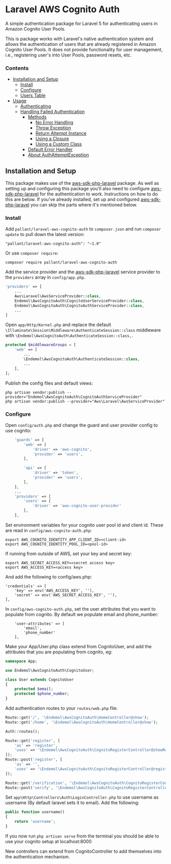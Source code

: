 # Laravel AWS Cognito Auth

A simple authentication package for Laravel 5 for authenticating users in Amazon Cognito User Pools.

This is package works with Laravel's native authentication system and allows the authentication of users that are already registered in Amazon Cognito User Pools. It does not provide functionality for user management, i.e., registering user's into User Pools, password resets, etc.


### Contents

- [Installation and Setup](#installation-and-setup)
    - [Install](#install)
    - [Configure](#configure)
    - [Users Table](#users-table)
- [Usage](#usage)
    - [Authenticating](#authenticating)
    - [Handling Failed Authentication](#handling-failed-authentication)
        - [Methods](#methods)
            - [No Error Handling](#no-error-handling)
            - [Throw Exception](#throw-exception)
            - [Return Attempt Instance](#return-attempt-instance)
            - [Using a Closure](#using-a-closure)
            - [Using a Custom Class](#using-a-custom-class)
        - [Default Error Handler](#default-error-handler)
        - [About AuthAttemptException](#about-authattemptexception)

## Installation and Setup

This package makes use of the  [aws-sdk-php-laravel](https://github.com/aws/aws-sdk-php-laravel) package. As well as setting up and configuring this package you'll also need to configure [aws-sdk-php-laravel](https://github.com/aws/aws-sdk-php-laravel) for the authentication to work. Instructions on how to do this are below. If you've already installed, set up and configured [aws-sdk-php-laravel](https://github.com/aws/aws-sdk-php-laravel) you can skip the parts where it's mentioned below.

### Install

Add `pallant/laravel-aws-cognito-auth` to `composer.json` and run `composer update` to pull down the latest version:

```
"pallant/laravel-aws-cognito-auth": "~1.0"
```

Or use `composer require`:

```
composer require pallant/laravel-aws-cognito-auth
```

Add the service provider and the [aws-sdk-php-laravel](https://github.com/aws/aws-sdk-php-laravel) service provider to the `providers` array in `config/app.php`.

```php
'providers' => [
    ...
    Aws\Laravel\AwsServiceProvider::class,
    Endemol\AwsCognitoAuth\CognitoUserServiceProvider::class,
    Endemol\AwsCognitoAuth\CognitoAuthServiceProvider::class,
    ...
]
````

Open `app/Http/Kernel.php` and replace the default `\Illuminate\Session\Middleware\AuthenticateSession::class` middleware with `\Endemol\AwsCognitoAuth\AuthenticateSession::class,`.

```php
protected $middlewareGroups = [
    'web' => [
        ...
        \Endemol\AwsCognitoAuth\AuthenticateSession::class,
        ...
    ],
];
```

Publish the config files and default views:

```
php artisan vendor:publish --provider="Endemol\AwsCognitoAuth\CognitoAuthServiceProvider"
php artisan vendor:publish --provider="Aws\Laravel\AwsServiceProvider"
```

### Configure

Open `config/auth.php` and change the guard and user provider config to use cognito:

```php
    'guards' => [
        'web' => [
            'driver' => 'aws-cognito',
            'provider' => 'users',
        ],

        'api' => [
            'driver' => 'token',
            'provider' => 'users',
        ],
    ],
    ...
    'providers' => [
        'users' => [
            'driver' => 'aws-cognito-user-provider'
        ],
    ],
```

Set environment variables for your cognito user pool id and client id. These are read in `config/aws-cognito-auth.php`:
```
export AWS_COGNITO_IDENTITY_APP_CLIENT_ID=<client-id>
export AWS_COGNITO_IDENTITY_POOL_ID=<pool-id>
```

If running from outside of AWS, set your key and secret key:
```
export AWS_SECRET_ACCESS_KEY=<secret access key>
export AWS_ACCESS_KEY=<access key>
```
And add the following to config/aws.php:
```
'credentials' => [
    'key' => env('AWS_ACCESS_KEY', ''),
    'secret' => env('AWS_SECRET_ACCESS_KEY', ''),
],
```

In `config/aws-cognito-auth.php`, set the user attributes that you want to populate from cognito. By default we populate email and phone_number:
```
    'user-attributes' => [
        'email',
        'phone_number'
    ],
```

Make your App/User.php class extend from CognitoUser, and add the attributes that you are populating from cognito, eg:
```php
namespace App;

use Endemol\AwsCognitoAuth\CognitoUser;

class User extends CognitoUser
{
    protected $email;
    protected $phone_number;
}
```

Add authentication routes to your `routes/web.php` file:
```php
Route::get('/', '\Endemol\AwsCognitoAuth\HomeController@show');
Route::get('/home', '\Endemol\AwsCognitoAuth\HomeController@show');

Auth::routes();

Route::get('register', [
    'as' => 'register',
    'uses' => '\Endemol\AwsCognitoAuth\CognitoRegisterController@showRegistrationForm'
]);
Route::post('register', [
    'as' => '',
    'uses' => '\Endemol\AwsCognitoAuth\CognitoRegisterController@register'
]);

Route::get('/verification', '\Endemol\AwsCognitoAuth\CognitoRegisterController@verification')->name('verification');
Route::post('verify', '\Endemol\AwsCognitoAuth\CognitoRegisterController@verify')->name('verify');
```

Set `app\Http\Controllers\Auth\LoginController.php` to use username as username (By default laravel sets it to email). Add the following:
```php
public function username()
{
    return 'username';
}
```

If you now run `php artisan serve` from the terminal you should be able to use your cognito setup at localhost:8000

New controllers can extend from CognitoController to add themselves into the authentication mechanism.